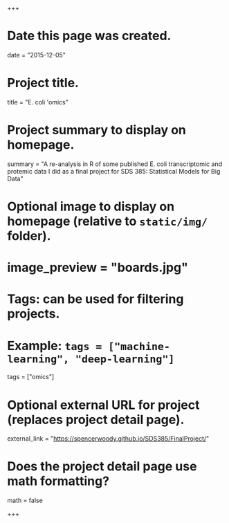 +++
# Date this page was created.
date = "2015-12-05"

# Project title.
title = "E. coli 'omics"

# Project summary to display on homepage.
summary = "A re-analysis in R of some published E. coli transcriptomic and protemic data I did as a final project for SDS 385: Statistical Models for Big Data"

# Optional image to display on homepage (relative to `static/img/` folder).
# image_preview = "boards.jpg"

# Tags: can be used for filtering projects.
# Example: `tags = ["machine-learning", "deep-learning"]`
tags = ["omics"]

# Optional external URL for project (replaces project detail page).
external_link = "https://spencerwoody.github.io/SDS385/FinalProject/"

# Does the project detail page use math formatting?
math = false

+++

